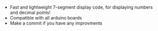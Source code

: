 - Fast and lightweight 7-segment display code, for displaying numbers and decimal points!
- Compatible with all arduino boards
- Make a commit if you have any improvments
